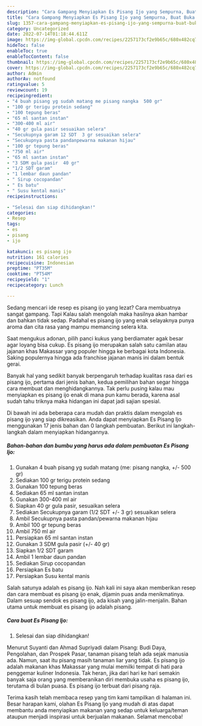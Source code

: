 ```yaml
---
description: "Cara Gampang Menyiapkan Es Pisang Ijo yang Sempurna, Buat Buka Puasa Enak"
title: "Cara Gampang Menyiapkan Es Pisang Ijo yang Sempurna, Buat Buka Puasa Enak"
slug: 1357-cara-gampang-menyiapkan-es-pisang-ijo-yang-sempurna-buat-buka-puasa-enak
category: Uncategorized
date: 2022-07-14T01:18:44.611Z
image: https://img-global.cpcdn.com/recipes/2257173cf2e9b65c/680x482cq70/es-pisang-ijo-foto-resep-utama.jpg
hideToc: false
enableToc: true
enableTocContent: false
thumbnail: https://img-global.cpcdn.com/recipes/2257173cf2e9b65c/680x482cq70/es-pisang-ijo-foto-resep-utama.jpg
cover: https://img-global.cpcdn.com/recipes/2257173cf2e9b65c/680x482cq70/es-pisang-ijo-foto-resep-utama.jpg
author: Admin
authorAv: notfound
ratingvalue: 5
reviewcount: 19
recipeingredient:
- "4 buah pisang yg sudah matang me pisang nangka  500 gr"
- "100 gr terigu protein sedang"
- "100 tepung beras"
- "65 ml santan instan"
- "300-400 ml air"
- "40 gr gula pasir sesuaikan selera"
- "Secukupnya garam 12 SDT  3 gr sesuaikan selera"
- "Secukupnya pasta pandanpewarna makanan hijau"
- "100 gr tepung beras"
- "750 ml air"
- "65 ml santan instan"
- "3 SDM gula pasir  40 gr"
- "1/2 SDT garam"
- "1 lembar daun pandan"
- " Sirup cocopandan"
- " Es batu"
- " Susu kental manis"
recipeinstructions:

- "Selesai dan siap dihidangkan!"
categories:
- Resep
tags:
- es
- pisang
- ijo

katakunci: es pisang ijo 
nutrition: 161 calories
recipecuisine: Indonesian
preptime: "PT35M"
cooktime: "PT54M"
recipeyield: "1"
recipecategory: Lunch

---
```



Sedang mencari ide resep es pisang ijo yang lezat? Cara membuatnya sangat gampang. Tapi Kalau salah mengolah maka hasilnya akan hambar dan bahkan tidak sedap. Padahal es pisang ijo yang enak selayaknya punya aroma dan cita rasa yang mampu memancing selera kita.


Saat mengukus adonan, pilih panci kukus yang berdiamater agak besar agar loyang bisa cukup. Es pisang ijo merupakan salah satu camilan atau jajanan khas Makassar yang populer hingga ke berbagai kota Indonesia. Saking populernya hingga ada franchise jajanan manis ini dalam bentuk gerai.

Banyak hal yang sedikit banyak berpengaruh terhadap kualitas rasa dari es pisang ijo, pertama dari jenis bahan, kedua pemilihan bahan segar hingga cara membuat dan menghidangkannya. Tak perlu pusing kalau mau menyiapkan es pisang ijo enak di mana pun kamu berada, karena asal sudah tahu triknya maka hidangan ini dapat jadi sajian spesial.


Di bawah ini ada beberapa cara mudah dan praktis dalam mengolah es pisang ijo yang siap dikreasikan. Anda dapat menyiapkan Es Pisang Ijo menggunakan 17 jenis bahan dan 0 langkah pembuatan. Berikut ini langkah-langkah dalam menyiapkan hidangannya.

<!--inarticleads1-->

##### Bahan-bahan dan bumbu yang harus ada dalam pembuatan Es Pisang Ijo:

1. Gunakan 4 buah pisang yg sudah matang (me: pisang nangka, +/- 500 gr)
1. Sediakan 100 gr terigu protein sedang
1. Gunakan 100 tepung beras
1. Sediakan 65 ml santan instan
1. Gunakan 300-400 ml air
1. Siapkan 40 gr gula pasir, sesuaikan selera
1. Sediakan Secukupnya garam (1/2 SDT +/- 3 gr) sesuaikan selera
1. Ambil Secukupnya pasta pandan/pewarna makanan hijau
1. Ambil 100 gr tepung beras
1. Ambil 750 ml air
1. Persiapkan 65 ml santan instan
1. Gunakan 3 SDM gula pasir (+/- 40 gr)
1. Siapkan 1/2 SDT garam
1. Ambil 1 lembar daun pandan
1. Sediakan  Sirup cocopandan
1. Persiapkan  Es batu
1. Persiapkan  Susu kental manis


Salah satunya adalah es pisang ijo. Nah kali ini saya akan memberikan resep dan cara membuat es pisang ijo enak, dijamin puas anda menikmatinya. Dalam sesuap sendok es pisang ijo, ada kisah yang jalin-menjalin. Bahan utama untuk membuat es pisang ijo adalah pisang. 

<!--inarticleads2-->

##### Cara buat Es Pisang Ijo:


1. Selesai dan siap dihidangkan!

Menurut Suyanti dan Ahmad Supriyadi dalam Pisang: Budi Daya, Pengolahan, dan Prospek Pasar, tanaman pisang telah ada sejak manusia ada. Namun, saat itu pisang masih tanaman liar yang tidak. Es pisang ijo adalah makanan khas Makassar yang mulai memilki tempat di hati para penggemar kuliner Indonesia. Tak heran, jika dari hari ke hari semakin banyak saja orang yang memberanikan diri membuka usaha es pisang ijo, terutama di bulan puasa. Es pisang ijo terbuat dari pisang raja. 

Terima kasih telah membaca resep yang tim kami tampilkan di halaman ini. Besar harapan kami, olahan Es Pisang Ijo yang mudah di atas dapat membantu anda menyiapkan makanan yang sedap untuk keluarga/teman ataupun menjadi inspirasi untuk berjualan makanan. Selamat mencoba!
